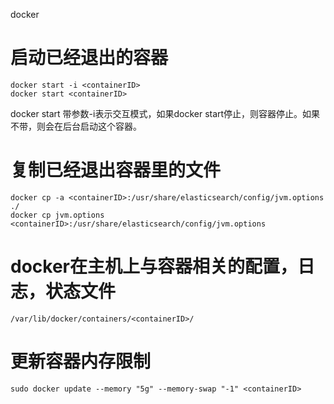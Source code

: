 docker

# 启动已经退出的容器

```
docker start -i <containerID>
docker start <containerID>
```

docker start 带参数-i表示交互模式，如果docker start停止，则容器停止。如果不带，则会在后台启动这个容器。

# 复制已经退出容器里的文件

```
docker cp -a <containerID>:/usr/share/elasticsearch/config/jvm.options   ./
docker cp jvm.options <containerID>:/usr/share/elasticsearch/config/jvm.options
```

# docker在主机上与容器相关的配置，日志，状态文件

```
/var/lib/docker/containers/<containerID>/
```

# 更新容器内存限制

```
sudo docker update --memory "5g" --memory-swap "-1" <containerID>
```

